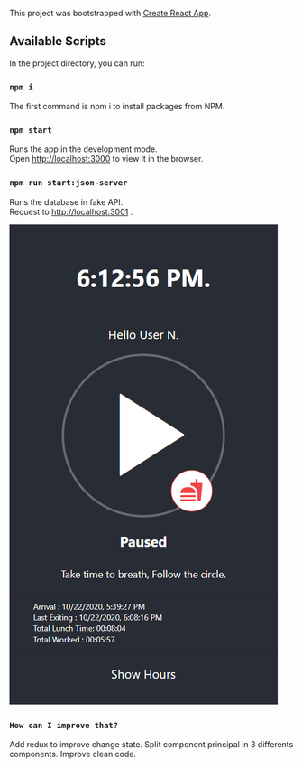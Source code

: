 This project was bootstrapped with [Create React App](https://github.com/facebook/create-react-app).

## Available Scripts

In the project directory, you can run:

### `npm i`

The first command is npm i to install packages from NPM.

### `npm start`

Runs the app in the development mode.<br />
Open [http://localhost:3000](http://localhost:3000) to view it in the browser.


### `npm run start:json-server`

Runs the database in fake API.<br />
Request to [http://localhost:3001](http://localhost:3001) .

![alt text](src/assets/img/system.PNG "System")

### `How can I improve that?` 

Add redux to improve change state.
Split component principal in 3 differents components.
Improve clean code.







